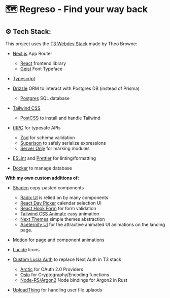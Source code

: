 # 🗺️ Regreso - Find your way back

## ⚙️ Tech Stack:

This project uses the [T3 Webdev Stack](https://create.t3.gg/) made by Theo Browne:

- [Next.js](https://nextjs.org/) App Router
  - [React](https://react.dev/) frontend library
  - [Geist](https://vercel.com/font) Font Typeface
- [Typescript](https://www.typescriptlang.org/)
- [Drizzle](https://orm.drizzle.team/) ORM to interact with Postgres DB (instead of Prisma)
  - [Postgres](https://www.postgresql.org/) SQL database
- [Tailwind CSS](https://tailwindcss.com/)
  - [PostCSS](https://postcss.org/) to install and handle Tailwind
- [tRPC](https://trpc.io/) for typesafe APIs
  - [Zod](https://zod.dev/) for schema validation
  - [Superjson](https://www.npmjs.com/package/superjson) to safely serialize expressions
  - [Server Only](https://www.npmjs.com/package/server-only/) for marking modules
- [ESLint](https://eslint.org/) and [Prettier](https://prettier.io) for linting/formatting

- [Docker](https://docker.com/) to manage database

**With my own custom additions of:**

- [Shadcn](https://ui.shadcn.com/) copy-pasted components
  - [Radix UI](https://https://www.radix-ui.com/) is relied on by many components
  - [React Day Picker](https://www.npmjs.com/package/react-day-picker) calendar selection UI
  - [React Hook Form](https://react-hook-form.com/) for form validation
  - [Tailwind CSS Animate](https://www.npmjs.com/package/tailwindcss-animate/) easy animation
  - [Next Themes](https://www.npmjs.com/package/next-themes/) simple themes abstraction
  - [Aceternity UI](https://ui.aceternity.com/) for the attractive animated UI animations on the landing page.
- [Motion](https://motion.dev/) for page and component animations
- [Lucide](https://lucide.dev/) Icons

- [Custom Lucia Auth](https://lucia-auth.com/) to replace Next Auth in T3 stack
  - [Arctic](https://arcticjs.dev/) for OAuth 2.0 Providers
  - [Oslo](https://oslojs.dev/) for Cryptography/Encoding functions
  - [Node-RS/Argon2](https://node-rs.dev/) Node bindings for Argon2 in Rust
- [UploadThing](https://uploadthing.com/) for handling user file uplaods
